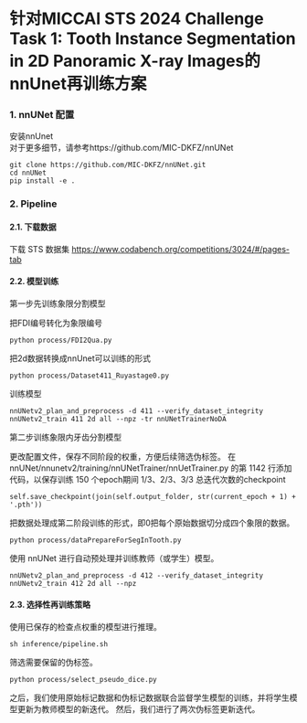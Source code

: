 # 针对MICCAI STS 2024 Challenge Task 1: Tooth Instance Segmentation in 2D Panoramic X-ray Images的nnUnet再训练方案

### 1. nnUNet 配置
安装nnUnet  
对于更多细节，请参考https://github.com/MIC-DKFZ/nnUNet  
```
git clone https://github.com/MIC-DKFZ/nnUNet.git
cd nnUNet
pip install -e .
```
### 2. Pipeline 
#### 2.1. 下载数据
下载 STS 数据集 https://www.codabench.org/competitions/3024/#/pages-tab

#### 2.2. 模型训练
第一步先训练象限分割模型

把FDI编号转化为象限编号
```
python process/FDI2Qua.py
```
把2d数据转换成nnUnet可以训练的形式
```
python process/Dataset411_Ruyastage0.py
```
训练模型
```
nnUNetv2_plan_and_preprocess -d 411 --verify_dataset_integrity
nnUNetv2_train 411 2d all --npz -tr nnUNetTrainerNoDA
```

第二步训练象限内牙齿分割模型

更改配置文件，保存不同阶段的权重，方便后续筛选伪标签。
在 nnUNet/nnunetv2/training/nnUNetTrainer/nnUetTrainer.py 的第 1142 行添加代码，以保存训练 150 个epoch期间 1/3、2/3、3/3 总迭代次数的checkpoint
```
self.save_checkpoint(join(self.output_folder, str(current_epoch + 1) + '.pth'))
```
把数据处理成第二阶段训练的形式，即0把每个原始数据切分成四个象限的数据。
```
python process/dataPrepareForSegInTooth.py        
```
使用 nnUNet 进行自动预处理并训练教师（或学生）模型。
```
nnUNetv2_plan_and_preprocess -d 412 --verify_dataset_integrity
nnUNetv2_train 412 2d all --npz
```
#### 2.3. 选择性再训练策略
使用已保存的检查点权重的模型进行推理。
```
sh inference/pipeline.sh
```
筛选需要保留的伪标签。
```
python process/select_pseudo_dice.py
```
之后，我们使用原始标记数据和伪标记数据联合监督学生模型的训练，并将学生模型更新为教师模型的新迭代。
然后，我们进行了两次伪标签更新迭代。

